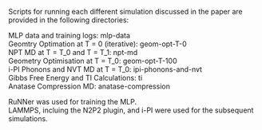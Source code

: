 Scripts for running each different simulation discussed in the paper are provided in the following directories:  
  
MLP data and training logs:               mlp-data  
Geomtry Optimation at T = 0 (iterative):	geom-opt-T-0  
NPT MD at T = T_0 and T = T_1: 	  		    npt-md  
Geometry Optimisation at T = T_0: 		    geom-opt-T-100  
i-PI Phonons and NVT MD at T = T_0:		    ipi-phonons-and-nvt  
Gibbs Free Energy and TI Calculations:		ti  
Anatase Compression MD: 	  		          anatase-compression  
  
RuNNer was used for training the MLP.  
LAMMPS, incluing the N2P2 plugin, and i-PI were used for the subsequent simulations.
